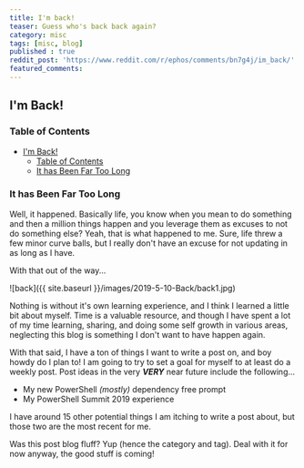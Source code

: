 ```yaml
---
title: I'm back!
teaser: Guess who's back back again?
category: misc
tags: [misc, blog]
published : true
reddit_post: 'https://www.reddit.com/r/ephos/comments/bn7g4j/im_back/'
featured_comments:
---
```


## I'm Back!

### Table of Contents

<!-- TOC -->
- [I'm Back!](#im-back)
  - [Table of Contents](#table-of-contents)
  - [It has Been Far Too Long](#it-has-been-far-too-long)

### It has Been Far Too Long

Well, it happened.  Basically life, you know when you mean to do something and then a million things happen and you leverage them as excuses to not do something else?  Yeah, that is what happened to me.  Sure, life threw a few minor curve balls, but I really don't have an excuse for not updating in as long as I have.

With that out of the way...

![back]({{ site.baseurl }}/images/2019-5-10-Back/back1.jpg)

Nothing is without it's own learning experience, and I think I learned a little bit about myself.  Time is a valuable resource, and though I have spent a lot of my time learning, sharing, and doing some self growth in various areas, neglecting this blog is something I don't want to have happen again.

With that said, I have a ton of things I want to write a post on, and boy howdy do I plan to!  I am going to try to set a goal for myself to at least do a weekly post.  Post ideas in the very _**VERY**_ near future include the following...

- My new PowerShell _(mostly)_ dependency free prompt
- My PowerShell Summit 2019 experience

I have around 15 other potential things I am itching to write a post about, but those two are the most recent for me.

Was this post blog fluff?  Yup (hence the category and tag).  Deal with it for now anyway, the good stuff is coming!
